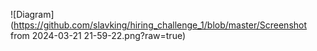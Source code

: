 ![Diagram](https://github.com/slavking/hiring_challenge_1/blob/master/Screenshot from 2024-03-21 21-59-22.png?raw=true)

